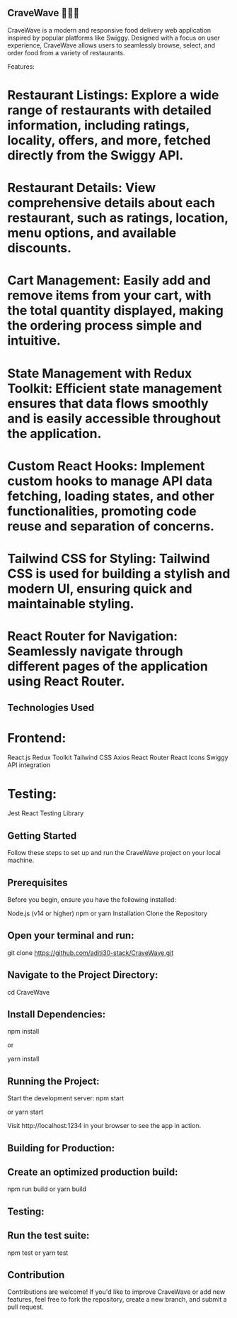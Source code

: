 ## CraveWave 🍔🌮🍕
CraveWave is a modern and responsive food delivery web application inspired by popular platforms like Swiggy. Designed with a focus on user experience, CraveWave allows users to seamlessly browse, select, and order food from a variety of restaurants.

Features:

# Restaurant Listings: Explore a wide range of restaurants with detailed information, including ratings, locality, offers, and more, fetched directly from the Swiggy API.
# Restaurant Details: View comprehensive details about each restaurant, such as ratings, location, menu options, and available discounts.
# Cart Management: Easily add and remove items from your cart, with the total quantity displayed, making the ordering process simple and intuitive.
# State Management with Redux Toolkit: Efficient state management ensures that data flows smoothly and is easily accessible throughout the application.
# Custom React Hooks: Implement custom hooks to manage API data fetching, loading states, and other functionalities, promoting code reuse and separation of concerns.
# Tailwind CSS for Styling: Tailwind CSS is used for building a stylish and modern UI, ensuring quick and maintainable styling.
# React Router for Navigation: Seamlessly navigate through different pages of the application using React Router.

## Technologies Used

# Frontend:
React.js
Redux Toolkit
Tailwind CSS
Axios
React Router
React Icons
Swiggy API integration

# Testing:
Jest
React Testing Library

## Getting Started
Follow these steps to set up and run the CraveWave project on your local machine.

## Prerequisites
Before you begin, ensure you have the following installed:

Node.js (v14 or higher)
npm or yarn
Installation
Clone the Repository

## Open your terminal and run:

git clone https://github.com/aditi30-stack/CraveWave.git

## Navigate to the Project Directory:
cd CraveWave

## Install Dependencies:
npm install

or 

yarn install

## Running the Project:
Start the development server:
npm start

or 
yarn start

Visit http://localhost:1234 in your browser to see the app in action.

## Building for Production:

## Create an optimized production build:

npm run build 
or
yarn build


## Testing:

## Run the test suite:

npm test
or
yarn test

## Contribution
Contributions are welcome! If you'd like to improve CraveWave or add new features, feel free to fork the repository, create a new branch, and submit a pull request.

